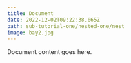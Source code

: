 ```yaml
---
title: Document
date: 2022-12-02T09:22:38.065Z
path: sub-tutorial-one/nested-one/nest
image: bay2.jpg
---
```

D﻿ocument content goes here.